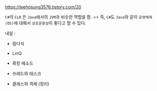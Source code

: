 https://leehosung3576.tistory.com/20

`C#`의 `CLR` 은 `Java`에서의 `JVM`과 비슷한 역할을 함.
=> 즉, `C#`도 `Java`와 같이 `운영체제(OS)`에 대해서 `상호운용성`이 좋다고 할 수 있다.

내일 :

- 람다식
- LinQ

- 확장 메소드
- 쓰레드와 태스크
- 클래스와 객체 (정리)
